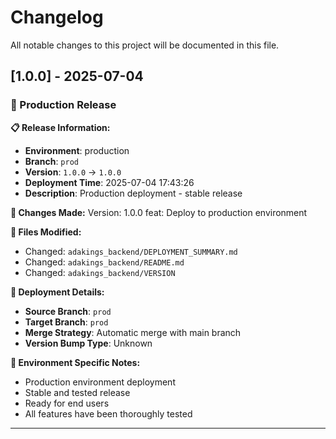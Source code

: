 # Changelog

All notable changes to this project will be documented in this file.

## [1.0.0] - 2025-07-04

### 🎯 Production Release

**📋 Release Information:**
- **Environment**: production
- **Branch**: `prod`
- **Version**: `1.0.0` → `1.0.0`
- **Deployment Time**: 2025-07-04 17:43:26
- **Description**: Production deployment - stable release

**📝 Changes Made:**
Version: 1.0.0 feat: Deploy to production environment

**📁 Files Modified:**
  - Changed: `adakings_backend/DEPLOYMENT_SUMMARY.md`
  - Changed: `adakings_backend/README.md`
  - Changed: `adakings_backend/VERSION`

**🔄 Deployment Details:**
- **Source Branch**: `prod`
- **Target Branch**: `prod`
- **Merge Strategy**: Automatic merge with main branch
- **Version Bump Type**: Unknown

**🎯 Environment Specific Notes:**
- Production environment deployment
- Stable and tested release
- Ready for end users
- All features have been thoroughly tested

---


